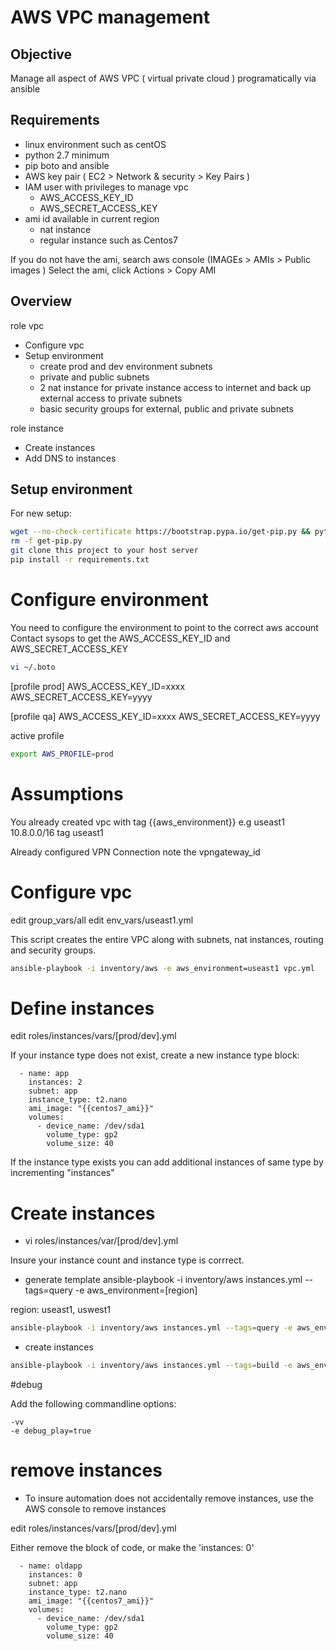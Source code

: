 # AWS VPC management

## Objective
Manage all aspect of AWS VPC ( virtual private cloud ) programatically via ansible

## Requirements
- linux environment such as centOS
- python 2.7 minimum
- pip boto and ansible
- AWS key pair ( EC2 > Network & security > Key Pairs )
- IAM user with privileges to manage vpc
  - AWS_ACCESS_KEY_ID
  - AWS_SECRET_ACCESS_KEY
- ami id available in current region
  - nat instance
  - regular instance such as Centos7

If you do not have the ami, search aws console (IMAGEs > AMIs > Public images )
Select the ami, click Actions > Copy AMI

## Overview
role vpc
- Configure vpc
- Setup environment
  - create prod and dev environment subnets
  - private and public subnets
  - 2 nat instance for private instance access to internet and back up external access to private subnets
  - basic security groups for external, public and private subnets

role instance
- Create instances
- Add DNS to instances


## Setup environment

For new setup:

```sh
wget --no-check-certificate https://bootstrap.pypa.io/get-pip.py && python get-pip.py
rm -f get-pip.py
git clone this project to your host server
pip install -r requirements.txt
```

# Configure environment

You need to configure the environment to point to the correct aws account
Contact sysops to get the AWS_ACCESS_KEY_ID and AWS_SECRET_ACCESS_KEY
 

```sh
vi ~/.boto
```

[profile prod]
AWS_ACCESS_KEY_ID=xxxx
AWS_SECRET_ACCESS_KEY=yyyy

[profile qa]
AWS_ACCESS_KEY_ID=xxxx
AWS_SECRET_ACCESS_KEY=yyyy

active profile
```sh
export AWS_PROFILE=prod
```

# Assumptions

You already created vpc with tag {{aws_environment}} e.g useast1
10.8.0.0/16 tag useast1

Already configured VPN Connection note the vpngateway_id 

# Configure vpc

edit group_vars/all
edit env_vars/useast1.yml


This script creates the entire VPC along with subnets, nat instances, routing and security groups.
```sh
ansible-playbook -i inventory/aws -e aws_environment=useast1 vpc.yml
```

# Define instances

edit roles/instances/vars/[prod/dev].yml

If your instance type does not exist, create a new instance type block:
```
  - name: app
    instances: 2
    subnet: app
    instance_type: t2.nano
    ami_image: "{{centos7_ami}}"
    volumes:
      - device_name: /dev/sda1
        volume_type: gp2
        volume_size: 40
```
If the instance type exists you can add additional instances of same type by incrementing "instances"


# Create instances

- vi roles/instances/var/[prod/dev].yml

Insure your instance count and instance type is corrrect.

- generate template
ansible-playbook -i inventory/aws instances.yml --tags=query -e aws_environment=[region]

region: useast1, uswest1

```sh
ansible-playbook -i inventory/aws instances.yml --tags=query -e aws_environment=useast1 
```

- create instances
```sh
ansible-playbook -i inventory/aws instances.yml --tags=build -e aws_environment=useast1
```

#debug

Add the following commandline options:
```
-vv
-e debug_play=true

``` 
# remove instances

- To insure automation does not accidentally remove instances, use the AWS console to remove instances

edit roles/instances/vars/[prod/dev].yml

Either remove the block of code, or make the 'instances: 0'
```
  - name: oldapp
    instances: 0
    subnet: app
    instance_type: t2.nano
    ami_image: "{{centos7_ami}}"
    volumes:
      - device_name: /dev/sda1
        volume_type: gp2
        volume_size: 40
```

